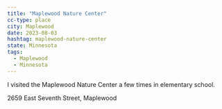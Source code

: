 ```yaml
---
title: "Maplewood Nature Center"
cc-type: place
city: Maplewood
date: 2023-08-03
hashtag: maplewood-nature-center
state: Minnesota
tags:
  - Maplewood
  - Minnesota
---
```

I visited the Maplewood Nature Center a few times in elementary school.

2659 East Seventh Street, Maplewood
